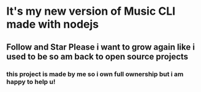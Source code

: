 # It's my new version of Music CLI made with nodejs 
## Follow and Star Please i want to grow again like i used to be so am back to open source projects 
### this project is made by me so i own full ownership but i am happy to help u!
